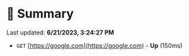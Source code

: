 # 📖 Summary
Last updated: **6/21/2023, 3:24:27 PM**

- `GET` [https://google.com](https://google.com) - **Up** (150ms)
